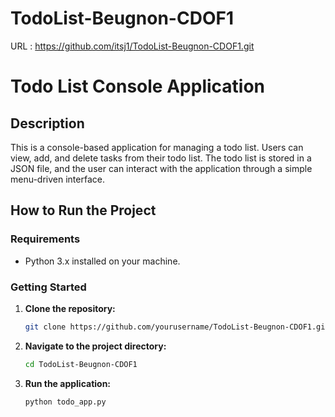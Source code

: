 # TodoList-Beugnon-CDOF1

URL : https://github.com/itsj1/TodoList-Beugnon-CDOF1.git


# Todo List Console Application

## Description

This is a console-based application for managing a todo list. Users can view, add, and delete tasks from their todo list. The todo list is stored in a JSON file, and the user can interact with the application through a simple menu-driven interface.

## How to Run the Project

### Requirements

- Python 3.x installed on your machine.

### Getting Started

1. **Clone the repository:**

   ```bash
   git clone https://github.com/yourusername/TodoList-Beugnon-CDOF1.git


2. **Navigate to the project directory:**

   ```bash
   cd TodoList-Beugnon-CDOF1


3. **Run the application:**

    ```bash
   python todo_app.py




